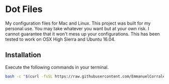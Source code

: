 Dot Files
======
My configuration files for Mac and Linux. This project was built for my personal
use. You may take whatever you want but at your own risk. I cannot guarantee
that it won't mess up your configurations. This has been tested to work on OSX
High Sierra and Ubuntu 16.04.

Installation
------
Execute the following commands in your terminal.
```bash
bash -c "$(curl -fsSL https://raw.githubusercontent.com/EmmanuelCorrales/dotfiles/master/scripts/setup/dotfiles)"
```
